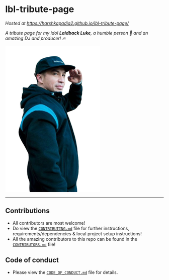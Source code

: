 # lbl-tribute-page

*Hosted at https://harshkapadia2.github.io/lbl-tribute-page/*

*A tribute page for my idol **Laidback Luke**, a humble person :yellow_heart: and an amazing DJ and producer! :fire:*

![Laidback Luke](img/laidback_luke_readme.png)

---

## Contributions

- All contributors are most welcome!
- Do view the [`CONTRIBUTING.md`](CONTRIBUTING.md) file for further instructions, requirements/dependencies & local project setup instructions!
- All the amazing contributors to this repo can be found in the [`CONTRIBUTORS.md`](CONTRIBUTORS.md) file!

## Code of conduct

- Please view the [`CODE_OF_CONDUCT.md`](CODE_OF_CONDUCT.md) file for details.
